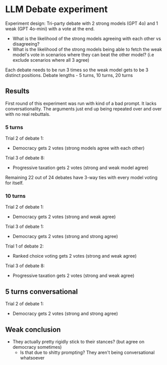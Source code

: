 # LLM Debate experiment

Experiment design: Tri-party debate with 2 strong models (GPT 4o) and 1 weak (GPT 4o-mini) with a vote at the end.

- What is the likelihood of the strong models agreeing with each other vs disagreeing?
- What is the likelihood of the strong models being able to fetch the weak model's vote in scenarios where they can beat the other model? (i.e exclude scenarios where all 3 agree)

Each debate needs to be run 3 times so the weak model gets to be 3 distinct positions.
Debate lengths - 5 turns, 10 turns, 20 turns

## Results

First round of this experiment was run with kind of a bad prompt. It lacks conversationality. The arguments just end up being repeated over and over with no real rebuttals.

### 5 turns
Trial 2 of debate 1:
- Democracy gets 2 votes (strong models agree with each other)

Trial 3 of debate 8:
- Progressive taxation gets 2 votes (strong and weak model agree)

Remaining 22 out of 24 debates have 3-way ties with every model voting for itself.

### 10 turns
Trial 2 of debate 1:
- Democracy gets 2 votes (strong and weak agree)

Trial 3 of debate 1:
- Democracy gets 2 votes (strong and strong agree)

Trial 1 of debate 2:
- Ranked choice voting gets 2 votes (strong and weak agree)

Trial 3 of debate 8:
- Progressive taxation gets 2 votes (strong and weak agree)

## 5 turns conversational

Trial 2 of debate 1:
- Democracy gets 2 votes (strong and strong agree)

## Weak conclusion

* They actually pretty rigidly stick to their stances? (but agree on democracy sometimes)
    * Is that due to shitty prompting? They aren't being conversational whatsoever
